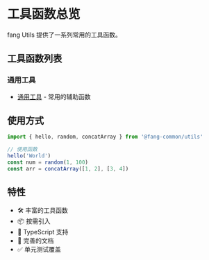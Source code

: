 # 工具函数总览

fang Utils 提供了一系列常用的工具函数。

## 工具函数列表

### 通用工具

- [通用工具](/utils/common) - 常用的辅助函数

## 使用方式

```typescript
import { hello, random, concatArray } from '@fang-common/utils'

// 使用函数
hello('World')
const num = random(1, 100)
const arr = concatArray([1, 2], [3, 4])
```

## 特性

- 🛠️ 丰富的工具函数
- 📦 按需引入
- 🔧 TypeScript 支持
- 📝 完善的文档
- ✅ 单元测试覆盖
